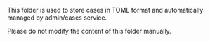 This folder is used to store cases in TOML format and automatically managed by admin/cases service.

Please do not modify the content of this folder manually.

